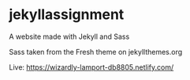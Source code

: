 # jekyllassignment


A website made with Jekyll and Sass 

Sass taken from the Fresh theme on jekyllthemes.org


Live: https://wizardly-lamport-db8805.netlify.com/
